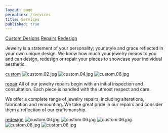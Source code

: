```yaml
---
layout: page
permalink: /services
title: Services
published: true
---
```


[Custom Designs](#custom)
[Repairs](#repairs)
[Redesign](#redesign)

Jewelry is a statement of your personality; your style and grace reflected in your own unique design. We know how much your jewelry means to you and can design, redesign or repair your pieces to showcase your individual aesthetic.

[custom]()
![custom.02.jpg](/images/custom.02.jpg)
![custom.04.jpg](/images/custom.04.jpg)
![custom.06.jpg](/images/custom.06.jpg)

[repair]()
All of our jewelry repairs begin with an initial inspection and consultation. Each piece is handled with the utmost respect and care.

We offer a complete range of jewelry repairs, including alterations, fabrication and remounting. We take great pride in our repairs and consider them a reflection of our craftsmanship.

[redesign]()
![custom.06.jpg](/images/redesign.01.jpg)
![custom.06.jpg](/images/redesign.03.jpg)
![custom.06.jpg](/images/redesign.04.jpg)
![custom.06.jpg](/images/redesign.06.jpg)
![custom.06.jpg](/images/redesign.07.jpg)

